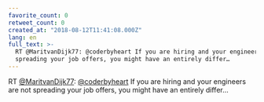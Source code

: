 ```yaml
---
favorite_count: 0
retweet_count: 0
created_at: "2018-08-12T11:41:08.000Z"
lang: en
full_text: >-
  RT @MaritvanDijk77: @coderbyheart If you are hiring and your engineers are not
  spreading your job offers, you might have an entirely differ…
---
```


RT [@MaritvanDijk77](https://twitter.com/MaritvanDijk77):
[@coderbyheart](https://twitter.com/coderbyheart) If you are hiring and your
engineers are not spreading your job offers, you might have an entirely differ…
